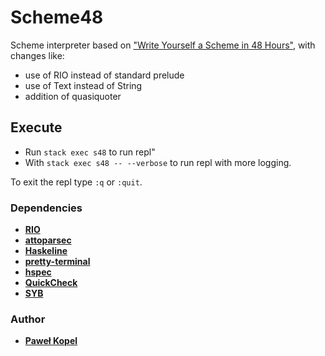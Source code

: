 # Scheme48
Scheme interpreter based on ["Write Yourself a Scheme in 48 Hours"](https://en.wikibooks.org/wiki/Write_Yourself_a_Scheme_in_48_Hours), with changes
like:
* use of RIO instead of standard prelude
* use of Text instead of String
* addition of quasiquoter 

## Execute  

* Run `stack exec s48` to run repl"
* With `stack exec s48 -- --verbose` to run repl with more logging.

To exit the repl type `:q` or `:quit`.

### Dependencies
* **[RIO](https://hackage.haskell.org/package/rio)**
* **[attoparsec](https://hackage.haskell.org/package/attoparsec)**
* **[Haskeline](https://hackage.haskell.org/package/haskeline)**
* **[pretty-terminal](https://github.com/loganmac/pretty-terminal)**
* **[hspec](https://hspec.github.io)**
* **[QuickCheck](https://hackage.haskell.org/package/QuickCheck)**
* **[SYB](https://hackage.haskell.org/package/syb)**

### Author

* **[Paweł Kopel](https://github.com/PKopel)**